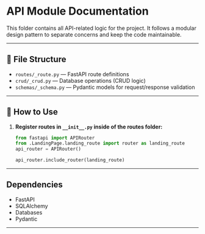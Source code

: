 # API Module Documentation

This folder contains all API-related logic for the project. It follows a modular design pattern to separate concerns and keep the code maintainable.

---

## 📁 File Structure

- `routes/_route.py` — FastAPI route definitions  
- `crud/_crud.py` — Database operations (CRUD logic)  
- `schemas/_schema.py` — Pydantic models for request/response validation  

---

## 🚀 How to Use

1. **Register routes in `__init__.py` inside of the routes folder:**

   ```python
   from fastapi import APIRouter
   from .LandingPage.landing_route import router as landing_route
   api_router = APIRouter()
   
   api_router.include_router(landing_route)
   ```

---

## Dependencies

- FastAPI
- SQLAlchemy
- Databases
- Pydantic

---
